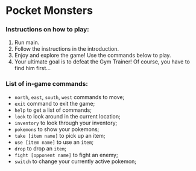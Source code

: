 # Pocket Monsters

### Instructions on how to play:
1. Run main.
2. Follow the instructions in the introduction.
3. Enjoy and explore the game! Use the commands below to play.
4. Your ultimate goal is to defeat the Gym Trainer! Of course, you have to find him first...


### List of in-game commands:
- `north`, `east`, `south`, `west` commands to move;
- `exit` command to exit the game;
- `help` to get a list of commands;
- `look` to look around in the current location;
- `inventory` to look through your inventory;
- `pokemons` to show your pokemons;
- `take [item name]` to pick up an item;
- `use [item name]` to use an `item`;
- `drop` to drop an `item`;
- `fight [opponent name]` to fight an enemy;
- `switch` to change your currently active pokemon;
